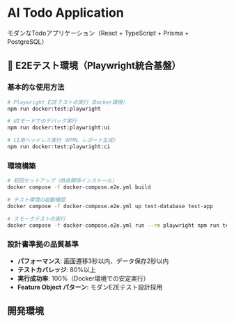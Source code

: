 # AI Todo Application

モダンなTodoアプリケーション（React + TypeScript + Prisma + PostgreSQL）

## 🚀 E2Eテスト環境（Playwright統合基盤）

### 基本的な使用方法

```bash
# Playwright E2Eテストの実行（Docker環境）
npm run docker:test:playwright

# UIモードでのデバッグ実行
npm run docker:test:playwright:ui  

# CI用ヘッドレス実行（HTML レポート生成）
npm run docker:test:playwright:ci
```

### 環境構築

```bash
# 初回セットアップ（依存関係インストール）
docker compose -f docker-compose.e2e.yml build

# テスト環境の起動確認
docker compose -f docker-compose.e2e.yml up test-database test-app

# スモークテストの実行
docker compose -f docker-compose.e2e.yml run --rm playwright npm run test:playwright -- basic-smoke.test.ts
```

### 設計書準拠の品質基準

- **パフォーマンス**: 画面遷移3秒以内、データ保存2秒以内
- **テストカバレッジ**: 80%以上
- **実行成功率**: 100%（Docker環境での安定実行）
- **Feature Object パターン**: モダンE2Eテスト設計採用

## 開発環境
